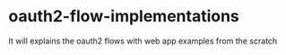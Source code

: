 # oauth2-flow-implementations
It will explains the oauth2 flows with web app examples from the scratch 
